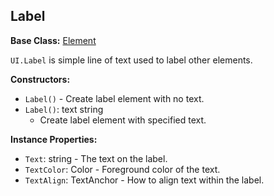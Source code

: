 ## Label

**Base Class:** [Element](Element.md)

`UI.Label` is simple line of text used to label other elements.


**Constructors:**
- `Label()` - Create label element with no text.
- `Label()`: text string
  - Create label element with specified text.

**Instance Properties:**
- `Text`: string - The text on the label.
- `TextColor`: Color - Foreground color of the text.
- `TextAlign`: TextAnchor - How to align text within the label.
